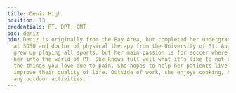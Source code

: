 ```yaml
---
title: Deniz High
position: 13
credentials: PT, DPT, CMT
pic: deniz
bio: Deniz is originally from the Bay Area, but completed her undergraduate degree
  at SDSU and doctor of physical therapy from the University of St. Augustine. She
  grew up playing all sports, but her main passion is for soccer where an injury brought
  her into the world of PT. She knows full well what it’s like to not be able to do
  the things you love due to pain. She hopes to help her patients live pain-free and
  improve their quality of life. Outside of work, she enjoys cooking, baking, and
  any outdoor activities.
---
```

